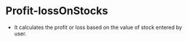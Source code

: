 # Profit-lossOnStocks
<ul><li>It calculates the profit or loss based on the value of stock entered by user.</li></ul>

